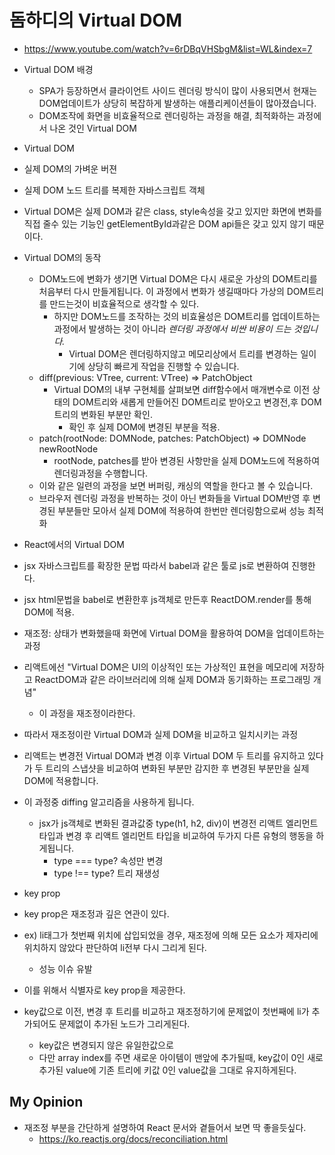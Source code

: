 # 돔하디의 Virtual DOM

- https://www.youtube.com/watch?v=6rDBqVHSbgM&list=WL&index=7

- Virtual DOM 배경
  - SPA가 등장하면서 클라이언트 사이드 렌더링 방식이 많이 사용되면서 현재는 DOM업데이트가 상당히 복잡하게 발생하는 애플리케이션들이 많아졌습니다.
  - DOM조작에 화면을 비효율적으로 렌더링하는 과정을 해결, 최적화하는 과정에서 나온 것인 Virtual DOM
- Virtual DOM
- 실제 DOM의 가벼운 버젼
- 실제 DOM 노드 트리를 복제한 자바스크립트 객체
- Virtual DOM은 실제 DOM과 같은 class, style속성을 갖고 있지만 화면에 변화를 직접 줄수 있는 기능인 getElementById과같은 DOM api들은 갖고 있지 않기 때문이다.
- Virtual DOM의 동작
  - DOM노드에 변화가 생기면 Virtual DOM은 다시 새로운 가상의 DOM트리를 처음부터 다시 만들게됩니다. 이 과정에서 변화가 생길때마다 가상의 DOM트리를 만드는것이 비효율적으로 생각할 수 있다.
    - 하지만 DOM노드를 조작하는 것의 비효율성은 DOM트리를 업데이트하는 과정에서 발생하는 것이 아니라 _렌더링 과정에서 비싼 비용이 드는 것입니다._
      - Virtual DOM은 렌더링하지않고 메모리상에서 트리를 변경하는 일이기에 상당히 빠르게 작업을 진행할 수 있습니다.
  - diff(previous: VTree, current: VTree) => PatchObject
    - Virtual DOM의 내부 구현체를 살펴보면 diff함수에서 매개변수로 이전 상태의 DOM트리와 새롭게 만들어진 DOM트리로 받아오고 변경전,후 DOM트리의 변화된 부분만 확인.
      - 확인 후 실제 DOM에 변경된 부분을 적용.
  - patch(rootNode: DOMNode, patches: PatchObject) => DOMNode newRootNode
    - rootNode, patches를 받아 변경된 사항만을 실제 DOM노드에 적용하여 렌더링과정을 수행합니다.
  - 이와 같은 일련의 과정을 보면 버퍼링, 캐싱의 역할을 한다고 볼 수 있습니다.
  - 브라우저 렌더링 과정을 반복하는 것이 아닌 변화들을 Virtual DOM반영 후 변경된 부분들만 모아서 실제 DOM에 적용하여 한번만 렌더링함으로써 성능 최적화
- React에서의 Virtual DOM
- jsx 자바스크립트를 확장한 문법 따라서 babel과 같은 툴로 js로 변환하여 진행한다.
- jsx html문법을 babel로 변환한후 js객체로 만든후 ReactDOM.render를 통해 DOM에 적용.
- 재조정: 상태가 변화했을때 화면에 Virtual DOM을 활용하여 DOM을 업데이트하는 과정
- 리액트에선 "Virtual DOM은 UI의 이상적인 또는 가상적인 표현을 메모리에 저장하고 ReactDOM과 같은 라이브러리에 의해 실제 DOM과 동기화하는 프로그래밍 개념"
  - 이 과정을 재조정이라한다.
- 따라서 재조정이란 Virtual DOM과 실제 DOM을 비교하고 일치시키는 과정
- 리액트는 변경전 Virtual DOM과 변경 이후 Virtual DOM 두 트리를 유지하고 있다가 두 트리의 스냅샷을 비교하여 변화된 부분만 감지한 후 변경된 부분만을 실제 DOM에 적용합니다.
- 이 과정중 diffing 알고리즘을 사용하게 됩니다.
  - jsx가 js객체로 변화된 결과값중 type(h1, h2, div)이 변경전 리액트 엘리먼트 타입과 변경 후 리액트 엘리먼트 타입을 비교하여 두가지 다른 유형의 행동을 하게됩니다.
    - type === type? 속성만 변경
    - type !== type? 트리 재생성
- key prop
- key prop은 재조정과 깊은 연관이 있다.
- ex) li태그가 첫번째 위치에 삽입되었을 경우, 재조정에 의해 모든 요소가 제자리에 위치하지 않았다 판단하여 li전부 다시 그리게 된다.
  - 성능 이슈 유발
- 이를 위해서 식별자로 key prop을 제공한다.
- key값으로 이전, 변경 후 트리를 비교하고 재조정하기에 문제없이 첫번째에 li가 추가되어도 문제없이 추가된 노드가 그리게된다.
  - key값은 변경되지 않은 유일한값으로
  - 다만 array index를 주면 새로운 아이템이 맨앞에 추가될때, key값이 0인 새로 추가된 value에 기존 트리에 키값 0인 value값을 그대로 유지하게된다.

## My Opinion

- 재조정 부분을 간단하게 설명하여 React 문서와 곁들어서 보면 딱 좋을듯싶다.
  - https://ko.reactjs.org/docs/reconciliation.html
